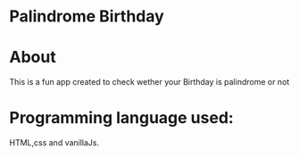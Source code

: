 # Palindrome Birthday
 

 # About
This is a fun app created to check wether your Birthday is palindrome or not

# Programming language used:
HTML,css and vanillaJs.
